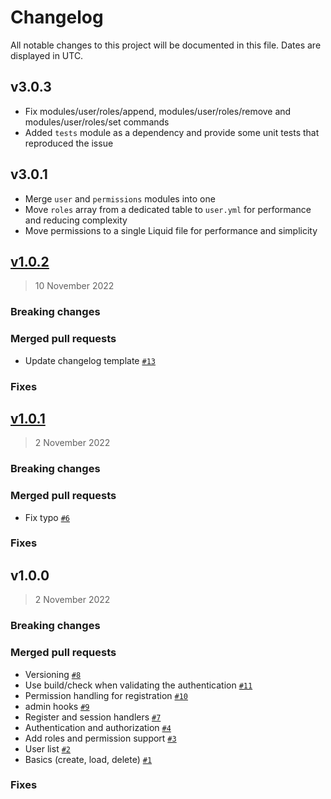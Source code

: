 # Changelog

All notable changes to this project will be documented in this file. Dates are displayed in UTC.

## v3.0.3

* Fix modules/user/roles/append, modules/user/roles/remove and modules/user/roles/set commands
* Added `tests` module as a dependency and provide some unit tests that reproduced the issue


## v3.0.1

* Merge `user` and `permissions` modules into one
* Move `roles` array from a dedicated table to `user.yml` for performance and reducing complexity
* Move permissions to a single Liquid file for performance and simplicity

## [v1.0.2](https://github.com/Platform-OS/pos-module-user/compare/v1.0.1...v1.0.2)

> 10 November 2022

### Breaking changes

### Merged pull requests
- Update changelog template [`#13`](https://github.com/Platform-OS/pos-module-user/pull/13)

### Fixes

## [v1.0.1](https://github.com/Platform-OS/pos-module-user/compare/v1.0.0...v1.0.1)

> 2 November 2022

### Breaking changes

### Merged pull requests
- Fix typo [`#6`](https://github.com/Platform-OS/pos-module-user/pull/6)

### Fixes

## v1.0.0

> 2 November 2022

### Breaking changes

### Merged pull requests
- Versioning [`#8`](https://github.com/Platform-OS/pos-module-user/pull/8)
- Use build/check when validating the authentication [`#11`](https://github.com/Platform-OS/pos-module-user/pull/11)
- Permission handling for registration [`#10`](https://github.com/Platform-OS/pos-module-user/pull/10)
- admin hooks [`#9`](https://github.com/Platform-OS/pos-module-user/pull/9)
- Register and session handlers [`#7`](https://github.com/Platform-OS/pos-module-user/pull/7)
- Authentication and authorization [`#4`](https://github.com/Platform-OS/pos-module-user/pull/4)
- Add roles and permission support [`#3`](https://github.com/Platform-OS/pos-module-user/pull/3)
- User list [`#2`](https://github.com/Platform-OS/pos-module-user/pull/2)
- Basics (create, load, delete) [`#1`](https://github.com/Platform-OS/pos-module-user/pull/1)

### Fixes
